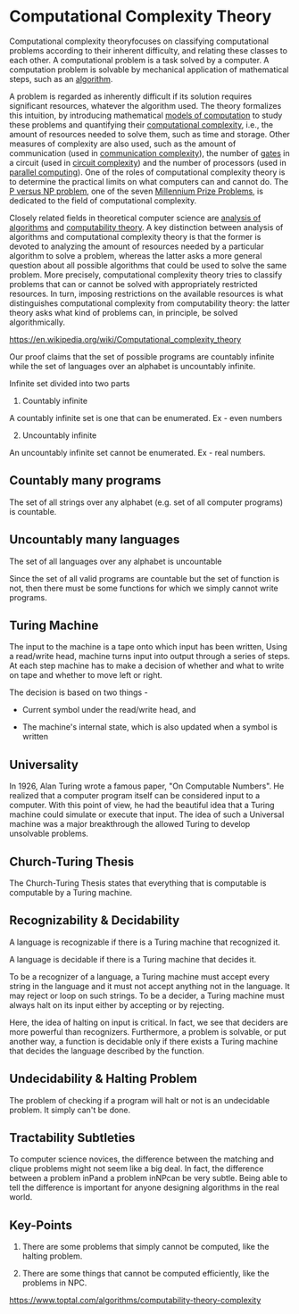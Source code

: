 # Computational Complexity Theory

Computational complexity theoryfocuses on classifying computational problems according to their inherent difficulty, and relating these classes to each other. A computational problem is a task solved by a computer. A computation problem is solvable by mechanical application of mathematical steps, such as an [algorithm](https://en.wikipedia.org/wiki/Algorithm).

A problem is regarded as inherently difficult if its solution requires significant resources, whatever the algorithm used. The theory formalizes this intuition, by introducing mathematical [models of computation](https://en.wikipedia.org/wiki/Models_of_computation) to study these problems and quantifying their [computational complexity](https://en.wikipedia.org/wiki/Computational_complexity), i.e., the amount of resources needed to solve them, such as time and storage. Other measures of complexity are also used, such as the amount of communication (used in [communication complexity](https://en.wikipedia.org/wiki/Communication_complexity)), the number of [gates](https://en.wikipedia.org/wiki/Logic_gate) in a circuit (used in [circuit complexity](https://en.wikipedia.org/wiki/Circuit_complexity)) and the number of processors (used in [parallel computing](https://en.wikipedia.org/wiki/Parallel_computing)). One of the roles of computational complexity theory is to determine the practical limits on what computers can and cannot do. The [P versus NP problem](https://en.wikipedia.org/wiki/P_versus_NP_problem), one of the seven [Millennium Prize Problems](https://en.wikipedia.org/wiki/Millennium_Prize_Problems), is dedicated to the field of computational complexity.

Closely related fields in theoretical computer science are [analysis of algorithms](https://en.wikipedia.org/wiki/Analysis_of_algorithms) and [computability theory](https://en.wikipedia.org/wiki/Computability_theory). A key distinction between analysis of algorithms and computational complexity theory is that the former is devoted to analyzing the amount of resources needed by a particular algorithm to solve a problem, whereas the latter asks a more general question about all possible algorithms that could be used to solve the same problem. More precisely, computational complexity theory tries to classify problems that can or cannot be solved with appropriately restricted resources. In turn, imposing restrictions on the available resources is what distinguishes computational complexity from computability theory: the latter theory asks what kind of problems can, in principle, be solved algorithmically.

<https://en.wikipedia.org/wiki/Computational_complexity_theory>

Our proof claims that the set of possible programs are countably infinite while the set of languages over an alphabet is uncountably infinite.

Infinite set divided into two parts

1. Countably infinite

A countably infinite set is one that can be enumerated. Ex - even numbers

2. Uncountably infinite

An uncountably infinite set cannot be enumerated. Ex - real numbers.

## Countably many programs

The set of all strings over any alphabet (e.g. set of all computer programs) is countable.

## Uncountably many languages

The set of all languages over any alphabet is uncountable

Since the set of all valid programs are countable but the set of function is not, then there must be some functions for which we simply cannot write programs.

## Turing Machine

The input to the machine is a tape onto which input has been written, Using a read/write head, machine turns input into output through a series of steps. At each step machine has to make a decision of whether and what to write on tape and whether to move left or right.

The decision is based on two things -

- Current symbol under the read/write head, and

- The machine's internal state, which is also updated when a symbol is written

## Universality

In 1926, Alan Turing wrote a famous paper, "On Computable Numbers". He realized that a computer program itself can be considered input to a computer. With this point of view, he had the beautiful idea that a Turing machine could simulate or execute that input. The idea of such a Universal machine was a major breakthrough the allowed Turing to develop unsolvable problems.

## Church-Turing Thesis

The Church-Turing Thesis states that everything that is computable is computable by a Turing machine.

## Recognizability & Decidability

A language is recognizable if there is a Turing machine that recognized it.

A language is decidable if there is a Turing machine that decides it.

To be a recognizer of a language, a Turing machine must accept every string in the language and it must not accept anything not in the language. It may reject or loop on such strings. To be a decider, a Turing machine must always halt on its input either by accepting or by rejecting.

Here, the idea of halting on input is critical. In fact, we see that deciders are more powerful than recognizers. Furthermore, a problem is solvable, or put another way, a function is decidable only if there exists a Turing machine that decides the language described by the function.

## Undecidability & Halting Problem

The problem of checking if a program will halt or not is an undecidable problem. It simply can't be done.

## Tractability Subtleties

To computer science novices, the difference between the matching and clique problems might not seem like a big deal. In fact, the difference between a problem inPand a problem inNPcan be very subtle. Being able to tell the difference is important for anyone designing algorithms in the real world.

## Key-Points

1. There are some problems that simply cannot be computed, like the halting problem.

2. There are some things that cannot be computed efficiently, like the problems in NPC.

<https://www.toptal.com/algorithms/computability-theory-complexity>

